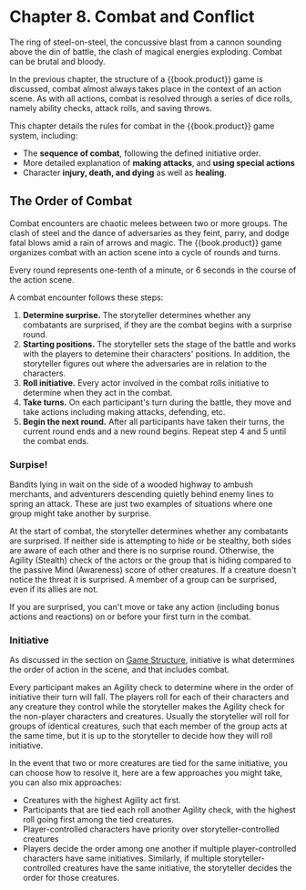 # Chapter 8. Combat and Conflict
The ring of steel-on-steel, the concussive blast from a cannon sounding above
the din of battle, the clash of magical energies exploding. Combat can be brutal
and bloody.

In the previous chapter, the structure of a {{book.product}} game is discussed,
combat almost always takes place in the context of an action scene. As with all
actions, combat is resolved through a series of dice rolls, namely ability
checks, attack rolls, and saving throws.

This chapter details the rules for combat in the {{book.product}} game system, including:

- The **sequence of combat**, following the defined initiative order.
- More detailed explanation of **making attacks**, and **using special actions**
- Character **injury, death, and dying** as well as **healing**.

## The Order of Combat
Combat encounters are chaotic melees between two or more groups. The clash of
steel and the dance of adversaries as they feint, parry, and dodge fatal blows
amid a rain of arrows and magic. The {{book.product}} game organizes combat with
an action scene into a cycle of rounds and turns.

Every round represents one-tenth of a minute, or 6 seconds in the course of the
action scene.

A combat encounter follows these steps:

1. **Determine surprise.** The storyteller determines whether any combatants are
   surprised, if they are the combat begins with a surprise round.
2. **Starting positions.** The storyteller sets the stage of the battle and
   works with the players to detemine their characters' positions. In addition,
   the storyteller figures out where the adversaries are in relation to the
   characters.
3. **Roll initiative.** Every actor involved in the combat rolls initiative to
   determine when they act in the combat.
4. **Take turns.** On each participant's turn during the battle, they move and
   take actions including making attacks, defending, etc.
5. **Begin the next round.** After all participants have taken their turns, the
   current round ends and a new round begins. Repeat step 4 and 5 until the
   combat ends.

### Surpise!
Bandits lying in wait on the side of a wooded highway to ambush merchants, and
adventurers descending quietly behind enemy lines to spring an attack. These are
just two examples of situations where one group might take another by surprise.

At the start of combat, the storyteller determines whether any combatants are
surprised. If neither side is attempting to hide or be stealthy, both sides are
aware of each other and there is no surprise round. Otherwise, the Agility
(Stealth) check of the actors or the group that is hiding compared to the
passive Mind (Awareness) score of other creatures. If a creature doesn't notice
the threat it is surprised. A member of a group can be surprised, even if its
allies are not.

If you are surprised, you can't move or take any action (including bonus actions
and reactions) on or before your first turn in the combat.

### Initiative
As discussed in the section on [Game
Structure](./07-PlayingTheGame.html#initiative-order), initiative is what
determines the order of action in the scene, and that includes combat.

Every participant makes an Agility check to determine where in the order of
initiative their turn will fall. The players roll for each of their characters
and any creature they control while the storyteller makes the Agility check for
the non-player characters and creatures. Usually the storyteller will roll for
groups of identical creatures, such that each member of the group acts at the
same time, but it is up to the storyteller to decide how they will roll
initiative.

In the event that two or more creatures are tied for the same initiative, you
can choose how to resolve it, here are a few approaches you might take, you can
also mix approaches:

- Creatures with the highest Agility act first.
- Participants that are tied each roll another Agility check, with the highest
  roll going first among the tied creatures.
- Player-controlled characters have priority over storyteller-controlled
  creatures
- Players decide the order among one another if multiple player-controlled
  characters have same initiatives. Similarly, if multiple
  storyteller-controlled creatures have the same initiative, the storyteller
  decides the order for those creatures.

